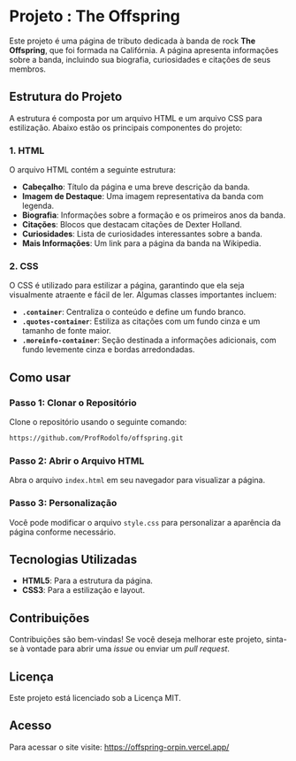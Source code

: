 # Projeto : The Offspring

Este projeto é uma página de tributo dedicada à banda de rock **The Offspring**, que foi formada na Califórnia. A página apresenta informações sobre a banda, incluindo sua biografia, curiosidades e citações de seus membros.

## Estrutura do Projeto

A estrutura é composta por um arquivo HTML e um arquivo CSS para estilização. Abaixo estão os principais componentes do projeto:

### 1. HTML

O arquivo HTML contém a seguinte estrutura:

- **Cabeçalho**: Título da página e uma breve descrição da banda.
- **Imagem de Destaque**: Uma imagem representativa da banda com legenda.
- **Biografia**: Informações sobre a formação e os primeiros anos da banda.
- **Citações**: Blocos que destacam citações de Dexter Holland.
- **Curiosidades**: Lista de curiosidades interessantes sobre a banda.
- **Mais Informações**: Um link para a página da banda na Wikipedia.

### 2. CSS

O CSS é utilizado para estilizar a página, garantindo que ela seja visualmente atraente e fácil de ler. Algumas classes importantes incluem:

- **`.container`**: Centraliza o conteúdo e define um fundo branco.
- **`.quotes-container`**: Estiliza as citações com um fundo cinza e um tamanho de fonte maior.
- **`.moreinfo-container`**: Seção destinada a informações adicionais, com fundo levemente cinza e bordas arredondadas.

## Como usar

###  Passo 1: Clonar o Repositório
Clone o repositório usando o seguinte comando:

```bash
https://github.com/ProfRodolfo/offspring.git
```

### Passo 2: Abrir o Arquivo HTML
Abra o arquivo `index.html` em seu navegador para visualizar a página.

### Passo 3: Personalização
Você pode modificar o arquivo `style.css` para personalizar a aparência da página conforme necessário.

## Tecnologias Utilizadas
- **HTML5**: Para a estrutura da página.
- **CSS3**: Para a estilização e layout.

## Contribuições
Contribuições são bem-vindas! Se você deseja melhorar este projeto, sinta-se à vontade para abrir uma *issue* ou enviar um *pull request*.

## Licença
Este projeto está licenciado sob a Licença MIT.

## Acesso 

Para acessar o site visite: https://offspring-orpin.vercel.app/

